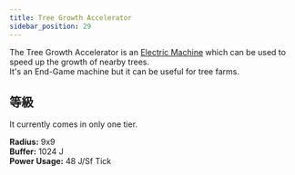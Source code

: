 ```yaml
---
title: Tree Growth Accelerator
sidebar_position: 29
---
```


The Tree Growth Accelerator is an [Electric Machine](../Electric-Machines.md) which can be used to speed up the growth of nearby trees.  
It's an End-Game machine but it can be useful for tree farms.

## 等級

It currently comes in only one tier.

**Radius:** 9x9  
**Buffer:** 1024 J  
**Power Usage:** 48 J/Sf Tick  
